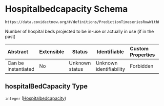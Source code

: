 # Hospitalbedcapacity Schema

```txt
https://data.covidactnow.org/#/definitions/PredictionTimeseriesRowWithHeader/properties/hospitalBedCapacity
```

Number of hospital beds projected to be in-use or actually in use (if in the past)


| Abstract            | Extensible | Status         | Identifiable            | Custom Properties | Additional Properties | Access Restrictions | Defined In                                                   |
| :------------------ | ---------- | -------------- | ----------------------- | :---------------- | --------------------- | ------------------- | ------------------------------------------------------------ |
| Can be instantiated | No         | Unknown status | Unknown identifiability | Forbidden         | Allowed               | none                | [schemas.json\*](../out/schemas.json "open original schema") |

## hospitalBedCapacity Type

`integer` ([Hospitalbedcapacity](schemas-definitions-predictiontimeseriesrowwithheader-properties-hospitalbedcapacity.md))

